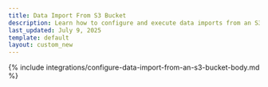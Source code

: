 ```yaml
---
title: Data Import From S3 Bucket
description: Learn how to configure and execute data imports from an S3 bucket into your Spryker application, ensuring seamless integration and efficient data handling.
last_updated: July 9, 2025
template: default
layout: custom_new
---
```


{% include integrations/configure-data-import-from-an-s3-bucket-body.md %}
